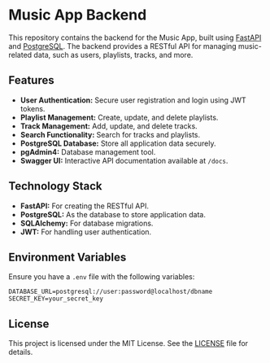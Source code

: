 # Music App Backend

This repository contains the backend for the Music App, built using [FastAPI](https://fastapi.tiangolo.com/) and [PostgreSQL](https://www.postgresql.org/). The backend provides a RESTful API for managing music-related data, such as users, playlists, tracks, and more.

## Features

- **User Authentication:** Secure user registration and login using JWT tokens.
- **Playlist Management:** Create, update, and delete playlists.
- **Track Management:** Add, update, and delete tracks.
- **Search Functionality:** Search for tracks and playlists.
- **PostgreSQL Database:** Store all application data securely.
- **pgAdmin4:** Database management tool.
- **Swagger UI:** Interactive API documentation available at `/docs`.

## Technology Stack

- **FastAPI:** For creating the RESTful API.
- **PostgreSQL:** As the database to store application data.
- **SQLAlchemy:** For database migrations.
- **JWT:** For handling user authentication.

## Environment Variables

Ensure you have a `.env` file with the following variables:

```env
DATABASE_URL=postgresql://user:password@localhost/dbname
SECRET_KEY=your_secret_key
```

## License

This project is licensed under the MIT License. See the [LICENSE](LICENSE) file for details.